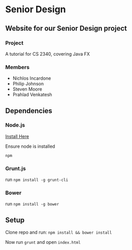 # Senior Design 

## Website for our Senior Design project

### Project
A tutorial for CS 2340, covering Java FX

### Members 
  + Nichlos Incardone
  + Philip Johnson
  + Steven Moore
  + Prahlad Venkatesh

## Dependencies

### Node.js

[Install Here](http://nodejs.org/download/)

Ensure node is installed

`npm`

### Grunt.js

run `npm install -g grunt-cli` 

### Bower

run `npm install -g bower`

## Setup

Clone repo and run:
`npm install && bower install`

Now run `grunt` and open `index.html`
